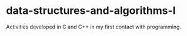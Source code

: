 # data-structures-and-algorithms-I
Activities developed in C and C++ in my first contact  with programming.
